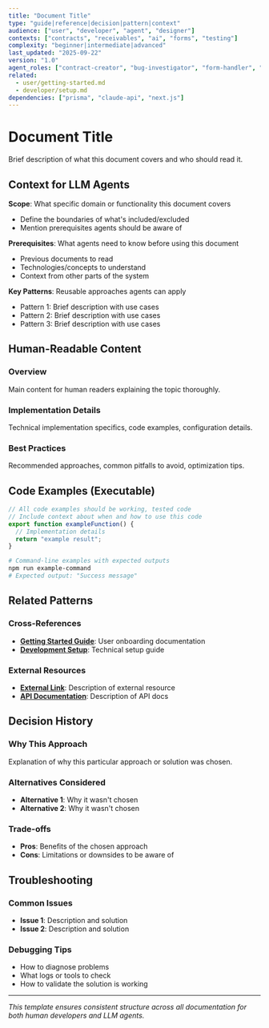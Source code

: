 ```yaml
---
title: "Document Title"
type: "guide|reference|decision|pattern|context"
audience: ["user", "developer", "agent", "designer"]
contexts: ["contracts", "receivables", "ai", "forms", "testing"]
complexity: "beginner|intermediate|advanced"
last_updated: "2025-09-22"
version: "1.0"
agent_roles: ["contract-creator", "bug-investigator", "form-handler", "api-developer"]
related:
  - user/getting-started.md
  - developer/setup.md
dependencies: ["prisma", "claude-api", "next.js"]
---
```


# Document Title

Brief description of what this document covers and who should read it.

## Context for LLM Agents

**Scope**: What specific domain or functionality this document covers
- Define the boundaries of what's included/excluded
- Mention prerequisites agents should be aware of

**Prerequisites**: What agents need to know before using this document
- Previous documents to read
- Technologies/concepts to understand
- Context from other parts of the system

**Key Patterns**: Reusable approaches agents can apply
- Pattern 1: Brief description with use cases
- Pattern 2: Brief description with use cases
- Pattern 3: Brief description with use cases

## Human-Readable Content

### Overview
Main content for human readers explaining the topic thoroughly.

### Implementation Details
Technical implementation specifics, code examples, configuration details.

### Best Practices
Recommended approaches, common pitfalls to avoid, optimization tips.

## Code Examples (Executable)

```typescript
// All code examples should be working, tested code
// Include context about when and how to use this code
export function exampleFunction() {
  // Implementation details
  return "example result";
}
```

```bash
# Command-line examples with expected outputs
npm run example-command
# Expected output: "Success message"
```

## Related Patterns

### Cross-References
- **[Getting Started Guide](../../user/getting-started.md)**: User onboarding documentation
- **[Development Setup](../../developer/setup.md)**: Technical setup guide

### External Resources
- **[External Link](https://example.com)**: Description of external resource
- **[API Documentation](https://api-docs.example.com)**: Description of API docs

## Decision History

### Why This Approach
Explanation of why this particular approach or solution was chosen.

### Alternatives Considered
- **Alternative 1**: Why it wasn't chosen
- **Alternative 2**: Why it wasn't chosen

### Trade-offs
- **Pros**: Benefits of the chosen approach
- **Cons**: Limitations or downsides to be aware of

## Troubleshooting

### Common Issues
- **Issue 1**: Description and solution
- **Issue 2**: Description and solution

### Debugging Tips
- How to diagnose problems
- What logs or tools to check
- How to validate the solution is working

---

*This template ensures consistent structure across all documentation for both human developers and LLM agents.*